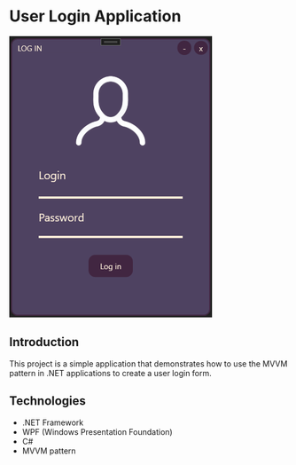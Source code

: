 # User Login Application

![Login Form Screenshot](screenshots/login.png)

## Introduction

This project is a simple application that demonstrates how to use the MVVM pattern in .NET applications to create a user login form.

## Technologies

- .NET Framework
- WPF (Windows Presentation Foundation)
- C#
- MVVM pattern